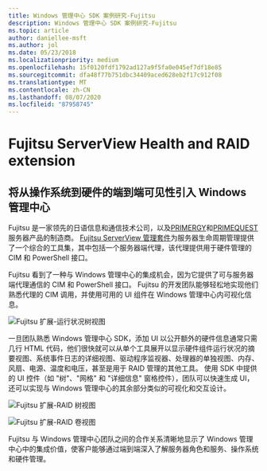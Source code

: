 ```yaml
---
title: Windows 管理中心 SDK 案例研究-Fujitsu
description: Windows 管理中心 SDK 案例研究-Fujitsu
ms.topic: article
author: daniellee-msft
ms.author: jol
ms.date: 05/23/2018
ms.localizationpriority: medium
ms.openlocfilehash: 15f0120fdf1792ad127a9f5fa0e045ef7df18e85
ms.sourcegitcommit: dfa48f77b751dbc34409aced628eb2f17c912f08
ms.translationtype: MT
ms.contentlocale: zh-CN
ms.lasthandoff: 08/07/2020
ms.locfileid: "87958745"
---
```

# <a name="fujitsu-serverview-health-and-raid-extensions"></a>Fujitsu ServerView Health and RAID extension

## <a name="bringing-end-to-end-visibility-from-operating-system-to-hardware-into-windows-admin-center"></a>将从操作系统到硬件的端到端可见性引入 Windows 管理中心

Fujitsu 是一家领先的日语信息和通信技术公司，以及[PRIMERGY](http://www.fujitsu.com/fts/products/computing/servers/primergy/)和[PRIMEQUEST](http://www.fujitsu.com/fts/products/computing/servers/mission-critical/)服务器产品的制造商。 [Fujitsu ServerView 管理套件](http://www.fujitsu.com/fts/products/computing/servers/primergy/management/)为服务器生命周期管理提供了一个综合的工具集，其中包括一个服务器端代理，该代理提供用于硬件管理的 CIM 和 PowerShell 接口。

Fujitsu 看到了一种与 Windows 管理中心的集成机会，因为它提供了可与服务器端代理通信的 CIM 和 PowerShell 接口。 Fujitsu 的开发团队能够轻松地实现他们熟悉代理的 CIM 调用，并使用可用的 UI 组件在 Windows 管理中心内可视化信息。

![Fujitsu 扩展-运行状况树视图](../../media/extend-case-study-fujitsu/health-tree.png)

一旦团队熟悉 Windows 管理中心 SDK，添加 UI 以公开额外的硬件信息通常只需几行 HTML 代码，他们很快就可以从单个工具展开以显示硬件组件运行状况的摘要视图、系统事件日志的详细视图、驱动程序监视器、处理器的单独视图、内存、风扇、电源、温度和电压，甚至是用于 RAID 管理的其他工具。 使用 SDK 中提供的 UI 控件（如 "树"、"网格" 和 "详细信息" 窗格控件），团队可以快速生成 UI，还可以实现与 Windows 管理中心的其余部分类似的可视化和交互设计。

![Fujitsu 扩展-RAID 树视图](../../media/extend-case-study-fujitsu/raid-tree.png)

![Fujitsu 扩展-RAID 卷视图](../../media/extend-case-study-fujitsu/raid-volumes.png)

Fujitsu 与 Windows 管理中心团队之间的合作关系清晰地显示了 Windows 管理中心中的集成价值，使客户能够通过端到端深入了解服务器角色和服务、操作系统和硬件管理。